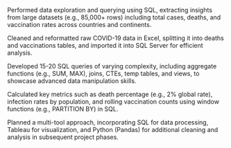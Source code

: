 Performed data exploration and querying using SQL, extracting insights from large datasets (e.g., 85,000+ rows) including total cases, deaths, and vaccination rates across countries and continents.

Cleaned and reformatted raw COVID-19 data in Excel, splitting it into deaths and vaccinations tables, and imported it into SQL Server for efficient analysis.

Developed 15-20 SQL queries of varying complexity, including aggregate functions (e.g., SUM, MAX), joins, CTEs, temp tables, and views, to showcase advanced data manipulation skills.

Calculated key metrics such as death percentage (e.g., 2% global rate), infection rates by population, and rolling vaccination counts using window functions (e.g., PARTITION BY) in SQL.

Planned a multi-tool approach, incorporating SQL for data processing, Tableau for visualization, and Python (Pandas) for additional cleaning and analysis in subsequent project phases.
